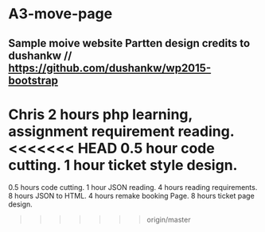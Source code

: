 # A3-move-page
Sample moive website
Partten design credits to dushankw // https://github.com/dushankw/wp2015-bootstrap
--------------------
Chris
2 hours php learning, assignment requirement reading.
<<<<<<< HEAD
0.5 hour code cutting.
1 hour ticket style design.
=======
0.5 hours code cutting.
1 hour JSON reading.
4 hours reading requirements.
8 hours JSON to HTML.
4 hours remake booking Page.
8 hours ticket page design.
>>>>>>> origin/master
